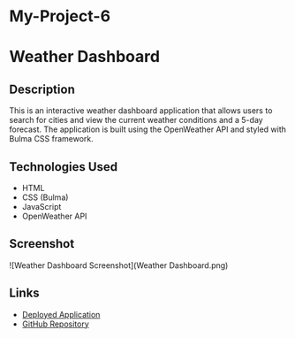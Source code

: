 # My-Project-6

# Weather Dashboard

## Description
This is an interactive weather dashboard application that allows users to search for cities and view the current weather conditions and a 5-day forecast. The application is built using the OpenWeather API and styled with Bulma CSS framework.

## Technologies Used
- HTML
- CSS (Bulma)
- JavaScript
- OpenWeather API

## Screenshot
![Weather Dashboard Screenshot](Weather Dashboard.png)

## Links
- [Deployed Application](https://jimil555.github.io/My-Project-6/)
- [GitHub Repository](https://github.com/JimiL555/My-Project-6.git)